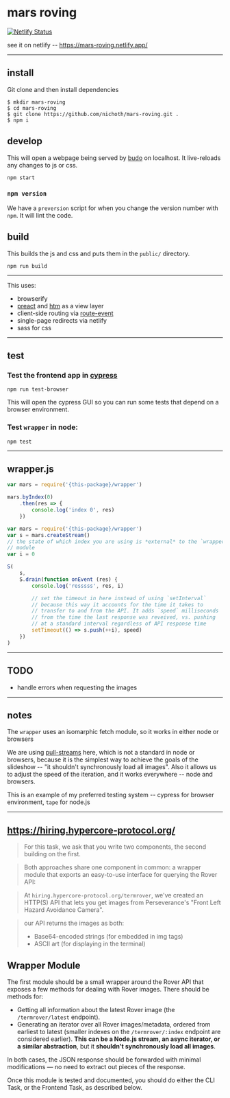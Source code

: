 # mars roving

[![Netlify Status](https://api.netlify.com/api/v1/badges/d02eb622-335a-430a-aa60-a3b739ce53cd/deploy-status)](https://app.netlify.com/sites/mars-roving/deploys)

see it on netlify -- https://mars-roving.netlify.app/

--------------------------------

## install
Git clone and then install dependencies

```
$ mkdir mars-roving
$ cd mars-roving
$ git clone https://github.com/nichoth/mars-roving.git .
$ npm i
```

## develop
This will open a webpage being served by [budo](https://www.npmjs.com/package/budo) on localhost. It live-reloads any changes to js or css.

```
npm start
```

### `npm version`

We have a `preversion` script for when you change the version number with `npm`. It will lint the code.

## build
This builds the js and css and puts them in the `public/` directory.
```
npm run build
```

-------------------------

This uses:

* browserify
* [preact](https://preactjs.com/) and [htm](https://www.npmjs.com/package/htm) as a view layer
* client-side routing via [route-event](https://github.com/nichoth/route-event)
* single-page redirects via netlify
* sass for css


---------------------------------------------------------

## test

### Test the frontend app in [cypress](https://www.cypress.io/)
```
npm run test-browser
```
This will open the cypress GUI so you can run some tests that depend on a browser environment.

### Test `wrapper` in node:
```
npm test
```

------------------------------------

## wrapper.js

```js
var mars = require('{this-package}/wrapper')

mars.byIndex(0)
    .then(res => {
        console.log('index 0', res)
    })
```

```js
var mars = require('{this-package}/wrapper')
var s = mars.createStream()
// the state of which index you are using is *external* to the `wrapper`
// module
var i = 0

S(
    s,
    S.drain(function onEvent (res) {
        console.log('resssss', res, i)

        // set the timeout in here instead of using `setInterval`
        // because this way it accounts for the time it takes to
        // transfer to and from the API. It adds `speed` milliseconds
        // from the time the last response was reveived, vs. pushing
        // at a standard interval regardless of API response time
        setTimeout(() => s.push(++i), speed)
    })
)
```

-------------------------------

## TODO

* handle errors when requesting the images

----------------------------------

## notes

The `wrapper` uses an isomarphic fetch module, so it works in either node or browsers

We are using [pull-streams](https://pull-stream.github.io/) here, which is not a standard in node or browsers, because it is the simplest way to achieve the goals of the slideshow -- "it shouldn't synchronously load all images". Also it allows us to adjust the speed of the iteration, and it works everywhere -- node and browsers.

This is an example of my preferred testing system -- cypress for browser environment, `tape` for node.js



--------------------



## https://hiring.hypercore-protocol.org/

> For this task, we ask that you write two components, the second building on the first.

> Both approaches share one component in common: a wrapper module that exports an easy-to-use interface for querying the Rover API:

> At `hiring.hypercore-protocol.org/termrover`, we've created an HTTP(S) API that lets you get images from Perseverance's "Front Left Hazard Avoidance Camera".

>  our API returns the images as both:
> * Base64-encoded strings (for embedded in img tags)
> * ASCII art (for displaying in the terminal)

## Wrapper Module

The first module should be a small wrapper around the Rover API that exposes a few methods for dealing with Rover images. There should be methods for:

* Getting all information about the latest Rover image (the `/termrover/latest` endpoint).
* Generating an iterator over all Rover images/metadata, ordered from earliest to latest (smaller indexes on the `/termrover/:index` endpoint are considered earlier). **This can be a Node.js stream, an async iterator, or a similar abstraction**, but it **shouldn't synchronously load all images**.

In both cases, the JSON response should be forwarded with minimal modifications — no need to extract out pieces of the response.

Once this module is tested and documented, you should do either the CLI Task, or the Frontend Task, as described below.

